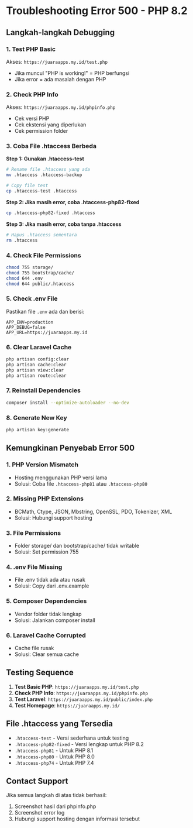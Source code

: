 # Troubleshooting Error 500 - PHP 8.2

## Langkah-langkah Debugging

### 1. Test PHP Basic
Akses: `https://juaraapps.my.id/test.php`
- Jika muncul "PHP is working!" = PHP berfungsi
- Jika error = ada masalah dengan PHP

### 2. Check PHP Info
Akses: `https://juaraapps.my.id/phpinfo.php`
- Cek versi PHP
- Cek ekstensi yang diperlukan
- Cek permission folder

### 3. Coba File .htaccess Berbeda

**Step 1: Gunakan .htaccess-test**
```bash
# Rename file .htaccess yang ada
mv .htaccess .htaccess-backup

# Copy file test
cp .htaccess-test .htaccess
```

**Step 2: Jika masih error, coba .htaccess-php82-fixed**
```bash
cp .htaccess-php82-fixed .htaccess
```

**Step 3: Jika masih error, coba tanpa .htaccess**
```bash
# Hapus .htaccess sementara
rm .htaccess
```

### 4. Check File Permissions
```bash
chmod 755 storage/
chmod 755 bootstrap/cache/
chmod 644 .env
chmod 644 public/.htaccess
```

### 5. Check .env File
Pastikan file `.env` ada dan berisi:
```env
APP_ENV=production
APP_DEBUG=false
APP_URL=https://juaraapps.my.id
```

### 6. Clear Laravel Cache
```bash
php artisan config:clear
php artisan cache:clear
php artisan view:clear
php artisan route:clear
```

### 7. Reinstall Dependencies
```bash
composer install --optimize-autoloader --no-dev
```

### 8. Generate New Key
```bash
php artisan key:generate
```

## Kemungkinan Penyebab Error 500

### 1. PHP Version Mismatch
- Hosting menggunakan PHP versi lama
- Solusi: Coba file `.htaccess-php81` atau `.htaccess-php80`

### 2. Missing PHP Extensions
- BCMath, Ctype, JSON, Mbstring, OpenSSL, PDO, Tokenizer, XML
- Solusi: Hubungi support hosting

### 3. File Permissions
- Folder storage/ dan bootstrap/cache/ tidak writable
- Solusi: Set permission 755

### 4. .env File Missing
- File .env tidak ada atau rusak
- Solusi: Copy dari .env.example

### 5. Composer Dependencies
- Vendor folder tidak lengkap
- Solusi: Jalankan composer install

### 6. Laravel Cache Corrupted
- Cache file rusak
- Solusi: Clear semua cache

## Testing Sequence

1. **Test Basic PHP**: `https://juaraapps.my.id/test.php`
2. **Check PHP Info**: `https://juaraapps.my.id/phpinfo.php`
3. **Test Laravel**: `https://juaraapps.my.id/public/index.php`
4. **Test Homepage**: `https://juaraapps.my.id/`

## File .htaccess yang Tersedia

- `.htaccess-test` - Versi sederhana untuk testing
- `.htaccess-php82-fixed` - Versi lengkap untuk PHP 8.2
- `.htaccess-php81` - Untuk PHP 8.1
- `.htaccess-php80` - Untuk PHP 8.0
- `.htaccess-php74` - Untuk PHP 7.4

## Contact Support

Jika semua langkah di atas tidak berhasil:
1. Screenshot hasil dari phpinfo.php
2. Screenshot error log
3. Hubungi support hosting dengan informasi tersebut 
